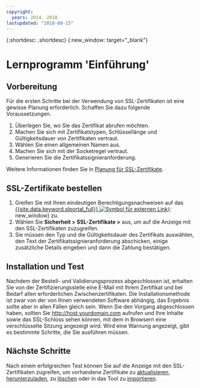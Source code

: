 ```yaml
---
copyright:
  years: 2014, 2018
lastupdated: "2018-08-15"
---
```


{:shortdesc: .shortdesc}
{:new_window: target="_blank"}

# Lernprogramm 'Einführung'  


## Vorbereitung

Für die ersten Schritte bei der Verwendung von SSL-Zertifikaten ist eine gewisse Planung erforderlich. Schaffen Sie dazu folgende Voraussetzungen.

1. Überlegen Sie, wo Sie das Zertifikat abrufen möchten.
2. Machen Sie sich mit Zertifikatstypen, Schlüssellänge und Gültigkeitsdauer von Zertifikaten vertraut.
3. Wählen Sie einen allgemeinen Namen aus.
4. Machen Sie sich mit der Socketregel vertraut.
5. Generieren Sie die Zertifikatssignieranforderung.

Weitere Informationen finden Sie in [Planung für SSL-Zertifikate](planning-ahead-ssl.html).

## SSL-Zertifikate bestellen

1. Greifen Sie mit Ihren eindeutigen Berechtigungsnachweisen auf das [{{site.data.keyword.slportal_full}} ![Symbol für externen Link](../../icons/launch-glyph.svg "Symbol für externen Link")](https://control.softlayer.com/){: new_window} zu.
2. Wählen Sie **Sicherheit > SSL-Zertifikate >** aus, um auf die Anzeige mit den SSL-Zertifikaten zuzugreifen.
3. Sie müssen den Typ und die Gültigkeitsdauer des Zertifikats auswählen, den Text der Zertifikatssignieranforderung abschicken, einige zusätzliche Details eingeben und dann die Zahlung bestätigen.

## Installation und Test
Nachdem der Bestell- und Validierungsprozess abgeschlossen ist, erhalten Sie von der Zertifizierungsstelle eine E-Mail mit Ihrem Zertifikat und bei Bedarf allen erforderlichen Zwischenzertifikaten. Die Installationsmethode ist zwar von der von Ihnen verwendeten Software abhängig, das Ergebnis sollte aber in allen Fällen gleich sein. Wenn Sie den Vorgang abgeschlossen haben, sollten Sie <http://host.yourdomain.com> aufrufen und Ihre Inhalte sowie das SSL-Schloss sehen können, mit dem in Browsern eine verschlüsselte Sitzung angezeigt wird. Wird eine Warnung angezeigt, gibt es bestimmte Schritte, die Sie ausführen müssen.

## Nächste Schritte

Nach einem erfolgreichen Test können Sie auf die Anzeige mit den SSL-Zertifikaten zugreifen, um vorhandene Zertifikate zu [aktualisieren](view-and-update-ssl-certificate.html), [herunterzuladen](download-ssl-certificate-details.html), zu [löschen](delete-ssl-certificate.html) oder in das Tool zu [importieren](import-ssl-certificate.html).
